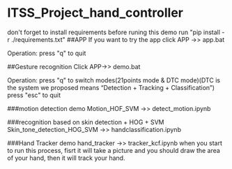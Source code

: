 # ITSS_Project_hand_controller

don't forget to install requirements before runing this demo
run "pip install -r ./requirements.txt"
##APP
If you want to try the app
click APP ->> app.bat

Operation:
press "q" to quit

##Gesture recognition
Click APP->> demo.bat

Operation:
press "q" to switch modes(21points mode & DTC mode)(DTC is the system we proposed means “Detection + Tracking + Classification”)
press "esc" to quit


###motion detection demo
Motion_HOF_SVM ->> detect_motion.ipynb

###recognition based on skin detection + HOG + SVM
Skin_tone_detection_HOG_SVM ->> handclassification.ipynb

###Hand Tracker demo
hand_tracker ->> tracker_kcf.ipynb
when you start to run this process, fisrt it will take a picture and you should draw the area of your hand, then it will track your hand.
 
